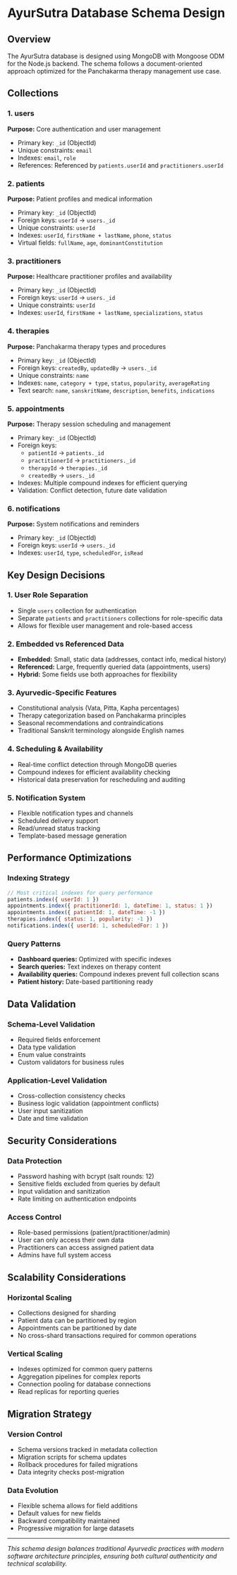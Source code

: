# AyurSutra Database Schema Design

## Overview
The AyurSutra database is designed using MongoDB with Mongoose ODM for the Node.js backend. The schema follows a document-oriented approach optimized for the Panchakarma therapy management use case.

## Collections

### 1. users
**Purpose:** Core authentication and user management
- Primary key: `_id` (ObjectId)
- Unique constraints: `email`
- Indexes: `email`, `role`
- References: Referenced by `patients.userId` and `practitioners.userId`

### 2. patients  
**Purpose:** Patient profiles and medical information
- Primary key: `_id` (ObjectId)
- Foreign keys: `userId` → `users._id`
- Unique constraints: `userId`
- Indexes: `userId`, `firstName + lastName`, `phone`, `status`
- Virtual fields: `fullName`, `age`, `dominantConstitution`

### 3. practitioners
**Purpose:** Healthcare practitioner profiles and availability
- Primary key: `_id` (ObjectId) 
- Foreign keys: `userId` → `users._id`
- Unique constraints: `userId`
- Indexes: `userId`, `firstName + lastName`, `specializations`, `status`

### 4. therapies
**Purpose:** Panchakarma therapy types and procedures
- Primary key: `_id` (ObjectId)
- Foreign keys: `createdBy`, `updatedBy` → `users._id`
- Unique constraints: `name`
- Indexes: `name`, `category + type`, `status`, `popularity`, `averageRating`
- Text search: `name`, `sanskritName`, `description`, `benefits`, `indications`

### 5. appointments
**Purpose:** Therapy session scheduling and management
- Primary key: `_id` (ObjectId)
- Foreign keys: 
  - `patientId` → `patients._id`
  - `practitionerId` → `practitioners._id` 
  - `therapyId` → `therapies._id`
  - `createdBy` → `users._id`
- Indexes: Multiple compound indexes for efficient querying
- Validation: Conflict detection, future date validation

### 6. notifications
**Purpose:** System notifications and reminders
- Primary key: `_id` (ObjectId)
- Foreign keys: `userId` → `users._id`
- Indexes: `userId`, `type`, `scheduledFor`, `isRead`

## Key Design Decisions

### 1. User Role Separation
- Single `users` collection for authentication
- Separate `patients` and `practitioners` collections for role-specific data
- Allows for flexible user management and role-based access

### 2. Embedded vs Referenced Data
- **Embedded:** Small, static data (addresses, contact info, medical history)
- **Referenced:** Large, frequently queried data (appointments, users)
- **Hybrid:** Some fields use both approaches for flexibility

### 3. Ayurvedic-Specific Features
- Constitutional analysis (Vata, Pitta, Kapha percentages)
- Therapy categorization based on Panchakarma principles
- Seasonal recommendations and contraindications
- Traditional Sanskrit terminology alongside English names

### 4. Scheduling & Availability
- Real-time conflict detection through MongoDB queries
- Compound indexes for efficient availability checking
- Historical data preservation for rescheduling and auditing

### 5. Notification System
- Flexible notification types and channels
- Scheduled delivery support
- Read/unread status tracking
- Template-based message generation

## Performance Optimizations

### Indexing Strategy
```javascript
// Most critical indexes for query performance
patients.index({ userId: 1 })
appointments.index({ practitionerId: 1, dateTime: 1, status: 1 })
appointments.index({ patientId: 1, dateTime: -1 })
therapies.index({ status: 1, popularity: -1 })
notifications.index({ userId: 1, scheduledFor: 1 })
```

### Query Patterns
- **Dashboard queries:** Optimized with specific indexes
- **Search queries:** Text indexes on therapy content
- **Availability queries:** Compound indexes prevent full collection scans
- **Patient history:** Date-based partitioning ready

## Data Validation

### Schema-Level Validation
- Required fields enforcement
- Data type validation
- Enum value constraints
- Custom validators for business rules

### Application-Level Validation
- Cross-collection consistency checks
- Business logic validation (appointment conflicts)
- User input sanitization
- Date and time validation

## Security Considerations

### Data Protection
- Password hashing with bcrypt (salt rounds: 12)
- Sensitive fields excluded from queries by default
- Input validation and sanitization
- Rate limiting on authentication endpoints

### Access Control
- Role-based permissions (patient/practitioner/admin)
- User can only access their own data
- Practitioners can access assigned patient data
- Admins have full system access

## Scalability Considerations

### Horizontal Scaling
- Collections designed for sharding
- Patient data can be partitioned by region
- Appointments can be partitioned by date
- No cross-shard transactions required for common operations

### Vertical Scaling
- Indexes optimized for common query patterns
- Aggregation pipelines for complex reports
- Connection pooling for database connections
- Read replicas for reporting queries

## Migration Strategy

### Version Control
- Schema versions tracked in metadata collection
- Migration scripts for schema updates
- Rollback procedures for failed migrations
- Data integrity checks post-migration

### Data Evolution
- Flexible schema allows for field additions
- Default values for new fields
- Backward compatibility maintained
- Progressive migration for large datasets

---

*This schema design balances traditional Ayurvedic practices with modern software architecture principles, ensuring both cultural authenticity and technical scalability.*
